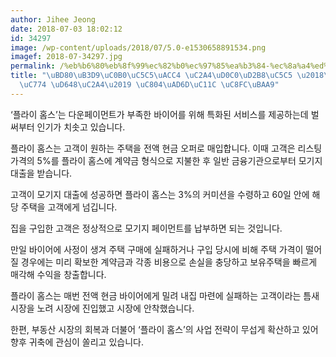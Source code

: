 ```yaml
---
author: Jihee Jeong
date: 2018-07-03 18:02:12
id: 34297
image: /wp-content/uploads/2018/07/5.0-e1530658891534.png
imagef: 2018-07-34297.jpg
permalink: /%eb%b6%80%eb%8f%99%ec%82%b0%ec%97%85%ea%b3%84-%ec%8a%a4%ed%83%80%ed%8a%b8%ec%97%85-%ed%94%8c%eb%9d%bc%ec%9d%b4-%ed%99%88%ec%8a%a4-%ec%a0%84%ea%b5%ad%ec%84%9c-%ec%a3%bc%eb%aa%a9/
title: "\uBD80\uB3D9\uC0B0\uC5C5\uACC4 \uC2A4\uD0C0\uD2B8\uC5C5 \u2018\uD50C\uB77C\
  \uC774 \uD648\uC2A4\u2019 \uC804\uAD6D\uC11C \uC8FC\uBAA9"
---
```


‘플라이 홈스’는 다운페이먼트가 부족한 바이어를 위해 특화된 서비스를 제공하는데 벌써부터 인기가 치솟고 있습니다.

플라이 홈스는 고객이 원하는 주택을 전액 현금 오퍼로 매입합니다. 이때 고객은 리스팅 가격의 5%를 플라이 홈스에 계약금 형식으로 지불한 후 일반 금융기관으로부터 모기지 대출을 받습니다.

고객이 모기지 대출에 성공하면 플라이 홈스는 3%의 커미션을 수령하고 60일 안에 해당 주택을 고객에게 넘깁니다.

집을 구입한 고객은 정상적으로 모기지 페이먼트를 납부하면 되는 것입니다.

만일 바이어에 사정이 생겨 주택 구매에 실패하거나 구입 당시에 비해 주택 가격이 떨어질 경우에는 미리 확보한 계약금과 각종 비용으로 손실을 충당하고 보유주택을 빠르게 매각해 수익을 창출합니다.

플라이 홈스는 매번 전액 현금 바이어에게 밀려 내집 마련에 실패하는 고객이라는 틈새 시장을 노려 시장에 진입했고 시장에 안착했습니다.

한편, 부동산 시장의 회복과 더불어 ‘플라이 홈스’의 사업 전략이 무섭게 확산하고 있어 향후 귀축에 관심이 쏠리고 있습니다.